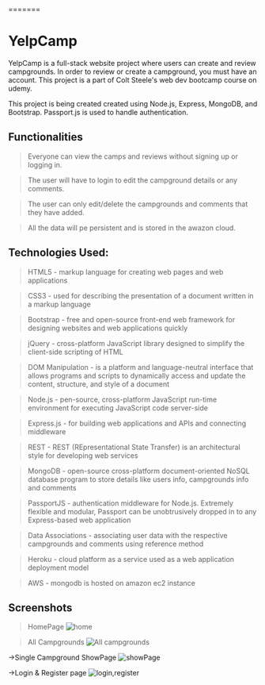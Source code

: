  
=======
# YelpCamp
YelpCamp is a full-stack website project where users can create and review campgrounds.
In order to review or create a campground, you must have an account. This project is a part of Colt Steele's web dev bootcamp course on udemy.

This project is being created created using Node.js, Express, MongoDB, and Bootstrap. Passport.js is used to handle authentication.


## Functionalities

>Everyone can view the camps and reviews without signing up or logging in.

>The user will have to login to edit the campground details or any comments.

>The user can only edit/delete the campgrounds and comments that they have added.

>All the data will pe persistent and is stored in the awazon cloud.

## Technologies Used:

>HTML5 - markup language for creating web pages and web applications

>CSS3 - used for describing the presentation of a document written in a markup language

>Bootstrap - free and open-source front-end web framework for designing websites and web applications quickly

>jQuery - cross-platform JavaScript library designed to simplify the client-side scripting of HTML

>DOM Manipulation - is a platform and language-neutral interface that allows programs and scripts to dynamically access and update the content, structure, and style of a document

>Node.js - pen-source, cross-platform JavaScript run-time environment for executing JavaScript code server-side

>Express.js - for building web applications and APIs and connecting middleware

>REST - REST (REpresentational State Transfer) is an architectural style for developing web services

>MongoDB - open-source cross-platform document-oriented NoSQL database program to store details like users info, campgrounds info and comments

>PassportJS - authentication middleware for Node.js. Extremely flexible and modular, Passport can be unobtrusively dropped in to any Express-based web application

>Data Associations - associating user data with the respective campgrounds and comments using reference method

>Heroku - cloud platform as a service used as a web application deployment model

>AWS - mongodb is hosted on amazon ec2 instance

## Screenshots
>HomePage
![home](https://user-images.githubusercontent.com/51289274/113733448-1a3ac300-9718-11eb-9fc7-defb8d2cd9c1.png)

>All Campgrounds
![All campgrounds](https://user-images.githubusercontent.com/51289274/113733438-173fd280-9718-11eb-8a0d-8e13f1ab3d45.png)

->Single Campground ShowPage
![showPage](https://user-images.githubusercontent.com/51289274/113733465-1e66e080-9718-11eb-9ffe-8b047640942a.png)

->Login & Register page
![login,register](https://user-images.githubusercontent.com/51289274/113734300-d8f6e300-9718-11eb-801e-5cb4698a1560.png)



